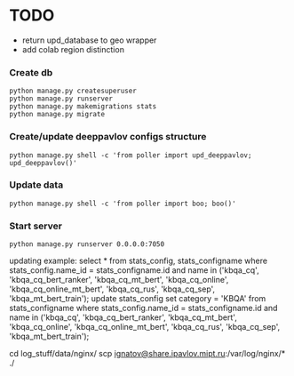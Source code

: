# TODO
- return upd_database to geo wrapper
- add colab region distinction

### Create db

```commandline
python manage.py createsuperuser
python manage.py runserver
python manage.py makemigrations stats
python manage.py migrate
```

### Create/update deeppavlov configs structure

```commandline
python manage.py shell -c 'from poller import upd_deeppavlov; upd_deeppavlov()'
```

### Update data

```commandline
python manage.py shell -c 'from poller import boo; boo()'
```

### Start server
```commandline
python manage.py runserver 0.0.0.0:7050
```


updating example:
select * from stats_config, stats_configname where stats_config.name_id = stats_configname.id and name in ('kbqa_cq', 'kbqa_cq_bert_ranker', 'kbqa_cq_mt_bert', 'kbqa_cq_online', 'kbqa_cq_online_mt_bert', 'kbqa_cq_rus', 'kbqa_cq_sep', 'kbqa_mt_bert_train');
update stats_config set category = 'KBQA' from stats_configname where stats_config.name_id = stats_configname.id and name in ('kbqa_cq', 'kbqa_cq_bert_ranker', 'kbqa_cq_mt_bert', 'kbqa_cq_online', 'kbqa_cq_online_mt_bert', 'kbqa_cq_rus', 'kbqa_cq_sep', 'kbqa_mt_bert_train');

cd log_stuff/data/nginx/
scp ignatov@share.ipavlov.mipt.ru:/var/log/nginx/* ./
